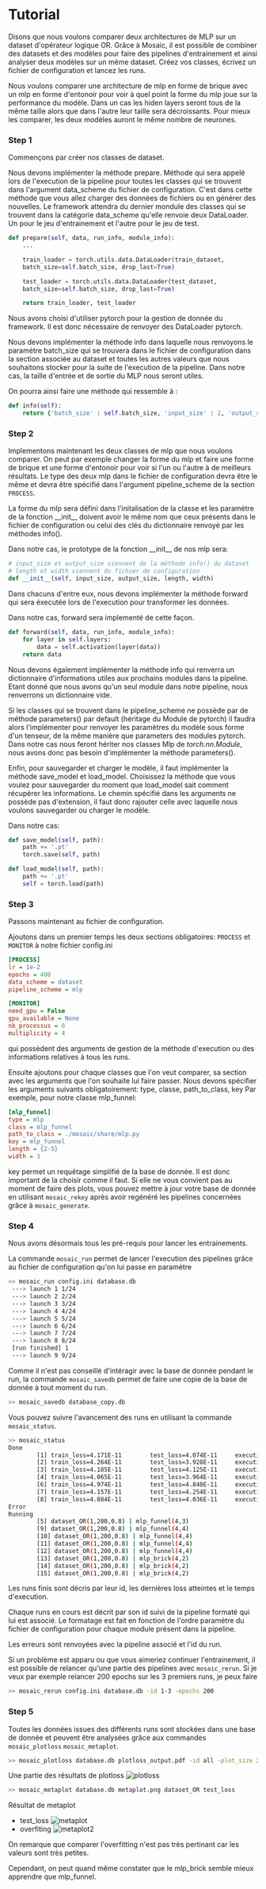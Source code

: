 # Tutorial

Disons que nous voulons comparer deux architectures de MLP sur un dataset d'opérateur logique OR. Grâce à Mosaic, il est possible de combiner des datasets et des modèles pour faire des pipelines d'entrainement et ainsi analyser deux modèles sur un même dataset. Créez vos classes, écrivez un fichier de configuration et lancez les runs.

Nous voulons comparer une architecture de mlp en forme de brique avec un mlp en forme d'entonoir pour voir à quel point la forme du mlp joue sur la performance du modèle. Dans un cas les hiden layers seront tous de la même taille alors que dans l'autre leur taille sera décroissants. Pour mieux les comparer, les deux modèles auront le même nombre de neurones.

### Step 1
Commençons par créer nos classes de dataset.

Nous devons implémenter la méthode prepare. Méthode qui sera appelé lors de l'execution de la pipeline pour toutes les classes qui se trouvent dans l'argument data_scheme du fichier de configuration. C'est dans cette méthode que vous allez charger des données de fichiers ou en générer des nouvelles. Le framework attendra du dernier mondule des classes qui se trouvent dans la catégorie data_scheme qu'elle renvoie deux DataLoader. Un pour le jeu d'entrainement et l'autre pour le jeu de test.

```python
def prepare(self, data, run_info, module_info):
	...

	train_loader = torch.utils.data.DataLoader(train_dataset,
	batch_size=self.batch_size, drop_last=True)

	test_loader = torch.utils.data.DataLoader(test_dataset,
	batch_size=self.batch_size, drop_last=True)

	return train_loader, test_loader
```
Nous avons choisi d'utiliser pytorch pour la gestion de donnée du framework. Il est donc nécessaire de renvoyer des DataLoader pytorch.

Nous devons implémenter la méthode info dans laquelle nous renvoyons le paramètre batch_size qui se trouvera dans le fichier de configuration dans la section associée au dataset et toutes les autres valeurs que nous souhaitons stocker pour la suite de l'execution de la pipeline. Dans notre cas, la taille d'entrée et de sortie du MLP nous seront utiles.

On pourra ainsi faire une méthode qui ressemble à :
```python
def info(self):
	return {'batch_size' : self.batch_size, 'input_size' : 2, 'output_size' : 1}
```

### Step 2

Implementons maintenant les deux classes de mlp que nous voulons comparer. On peut par exemple changer la forme du mlp et faire une forme de brique et une forme d'entonoir pour voir si l'un ou l'autre à de meilleurs résultats.
Le type des deux mlp dans le fichier de configuration devra être le même et devra être spécifié dans l'argument pipeline_scheme de la section `PROCESS`.

La forme du mlp sera défini dans l'initalisation de la classe et les paramètre de la fonction \_\_init__ doivent avoir le même nom que ceux présents dans le fichier de configuration ou celui des clés du dictionnaire renvoyé par les méthodes info().

Dans notre cas, le prototype de la fonction \_\_init__ de nos mlp sera:
```python
# input_size et output_size viennent de la méthode info() du dataset
# length et width viennent du fichier de configuration
def __init__(self, input_size, output_size, length, width)
```

Dans chacuns d'entre eux, nous devons implémenter la méthode forward qui sera éxecutée lors de l'execution pour transformer les données.

Dans notre cas, forward sera implementé de cette façon.
```python
def forward(self, data, run_info, module_info):
	for layer in self.layers:
		data = self.activation(layer(data))
	return data
```

Nous devons également implémenter la méthode info qui renverra un dictionnaire d'informations utiles aux prochains modules dans la pipeline. Etant donné que nous avons qu'un seul module dans notre pipeline, nous renverrons un dictionnaire vide.

Si les classes qui se trouvent dans le pipeline_scheme ne possède par de méthode parameters() par default (héritage du Module de pytorch) il faudra alors l'implémenter pour renvoyer les paramètres du modèle sous forme d'un tenseur, de la même manière que parameters des modules pytorch. Dans notre cas nous feront hériter nos classes Mlp de *torch.nn.Module*, nous avons donc pas besoin d'implémenter la méthode parameters().

Enfin, pour sauvegarder et charger le modèle, il faut implémenter la méthode save_model et load_model. Choisissez la méthode que vous voulez pour sauvegarder du moment que load_model sait comment récupérer les informations. Le chemin spécifié dans les arguments ne possède pas d'extension, il faut donc rajouter celle avec laquelle nous voulons sauvegarder ou charger le modèle.

Dans notre cas:
```python
def save_model(self, path):
	path += '.pt'
	torch.save(self, path)

def load_model(self, path):
	path += '.pt'
	self = torch.load(path)
```

### Step 3

Passons maintenant au fichier de configuration.

Ajoutons dans un premier temps les deux sections obligatoires: `PROCESS` et `MONITOR` à notre fichier config.ini

```ini
[PROCESS]
lr = 1e-2
epochs = 400
data_scheme = dataset
pipeline_scheme = mlp

[MONITOR]
need_gpu = False
gpu_available = None
nb_processus = 8
multiplicity = 4
```

qui possèdent des arguments de gestion de la méthode d'execution ou des informations relatives à tous les runs.

Ensuite ajoutons pour chaque classes que l'on veut comparer, sa section avec les arguments que l'on souhaite lui faire passer.
Nous devons spécifier les arguments suivants obligatoirement: type, classe, path_to_class, key
Par exemple, pour notre classe mlp_funnel:

```ini
[mlp_funnel]
type = mlp
class = mlp_funnel
path_to_class = ./mosaic/share/mlp.py
key = mlp_funnel
length = {2-5}
width = 3
```

key permet un requêtage simplifié de la base de donnée. Il est donc important de la choisir comme il faut. Si elle ne vous convient pas au moment de faire des plots, vous pouvez mettre à jour votre base de donnée en utilisant `mosaic_rekey` après avoir regénéré les pipelines concernées grâce à `mosaic_generate`.

### Step 4

Nous avons désormais tous les pré-requis pour lancer les entrainements.

La commande `mosaic_run` permet de lancer l'execution des pipelines grâce au fichier de configuration qu'on lui passe en paramètre

```bash
>> mosaic_run config.ini database.db
 ---> launch 1 1/24
 ---> launch 2 2/24
 ---> launch 3 3/24
 ---> launch 4 4/24
 ---> launch 5 5/24
 ---> launch 6 6/24
 ---> launch 7 7/24
 ---> launch 8 8/24
 [run finished] 1
 ---> launch 9 9/24
```
Comme il n'est pas conseillé d'intéragir avec la base de donnée pendant le run, la commande `mosaic_savedb` permet de faire une copie de la base de donnée à tout moment du run.

```bash
>> mosaic_savedb database_copy.db
```

Vous pouvez suivre l'avancement des runs en utilisant la commande `mosaic_status`.

```bash
>> mosaic_status
Done
        [1] train_loss=4.171E-11        test_loss=4.074E-11     execution_time=4.670E+01
        [2] train_loss=4.264E-11        test_loss=3.928E-11     execution_time=4.825E+01
        [3] train_loss=4.185E-11        test_loss=4.125E-11     execution_time=4.820E+01
        [4] train_loss=4.065E-11        test_loss=3.964E-11     execution_time=4.841E+01
        [6] train_loss=4.974E-11        test_loss=4.840E-11     execution_time=4.762E+01
        [7] train_loss=4.157E-11        test_loss=4.254E-11     execution_time=4.846E+01
        [8] train_loss=4.084E-11        test_loss=4.036E-11     execution_time=4.784E+01
Error
Running
        [5] dataset_OR(1,200,0.8) | mlp_funnel(4,3)
        [9] dataset_OR(1,200,0.8) | mlp_funnel(4,4)
        [10] dataset_OR(1,200,0.8) | mlp_funnel(4,4)
        [11] dataset_OR(1,200,0.8) | mlp_funnel(4,4)
        [12] dataset_OR(1,200,0.8) | mlp_funnel(4,4)
        [13] dataset_OR(1,200,0.8) | mlp_brick(4,2)
        [14] dataset_OR(1,200,0.8) | mlp_brick(4,2)
        [15] dataset_OR(1,200,0.8) | mlp_brick(4,2)
```

Les runs finis sont décris par leur id, les dernières loss atteintes et le temps d'execution. 

Chaque runs en cours est décrit par son id suivi de la pipeline formaté qui lui est associé. Le formatage est fait en fonction de l'ordre paramètre du fichier de configuration pour chaque module présent dans la pipeline.

Les erreurs sont renvoyées avec la pipeline associé et l'id du run.

Si un problème est apparu ou que vous aimeriez continuer l'entrainement, il est possible de relancer qu'une partie des pipelines avec `mosaic_rerun`.
Si je veux par exemple relancer 200 epochs sur les 3 premiers runs, je peux faire
```bash
>> mosaic_rerun config.ini database.db -id 1-3 -epochs 200
```

### Step 5

Toutes les données issues des différents runs sont stockées dans une base de donnée et peuvent être analysées grâce aux commandes `mosaic_plotloss` `mosaic_metaplot`.

```bash
>> mosaic_plotloss database.db plotloss_output.pdf -id all -plot_size 3
```

Une partie des résultats de plotloss
![plotloss](mosaic/doc/plot_loss_demo.png)


```bash
>> mosaic_metaplot database.db metaplot.png dataset_OR test_loss
```

Résultat de metaplot
- test_loss
![metaplot](mosaic/doc/metaplot_testloss_demo.png)
- overfiting
![metaplot2](mosaic/doc/metaplot_overfit_demo.png)

On remarque que comparer l'overfitting n'est pas très pertinant car les valeurs sont très petites.

Cependant, on peut quand même constater que le mlp_brick semble mieux apprendre que mlp_funnel.
